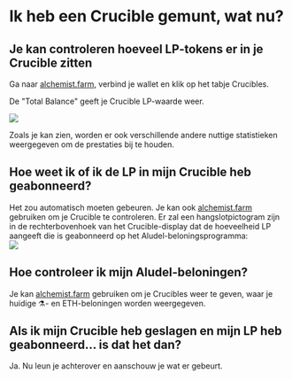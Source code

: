 # Ik heb een Crucible gemunt, wat nu?

## Je kan controleren hoeveel LP-tokens er in je Crucible zitten

Ga naar [alchemist.farm](https://alchemist.farm/), verbind je wallet en klik op het tabje Crucibles.

De "Total Balance" geeft je Crucible LP-waarde weer.

![](https://i.imgur.com/WCBz8yM.png)

Zoals je kan zien, worden er ook verschillende andere nuttige statistieken weergegeven om de prestaties bij te houden.

## Hoe weet ik of ik de LP in mijn Crucible heb geabonneerd?

Het zou automatisch moeten gebeuren. Je kan ook [alchemist.farm](https://alchemist.farm/) gebruiken om je Crucible te controleren. Er zal een hangslotpictogram zijn in de rechterbovenhoek van het Crucible-display dat de hoeveelheid LP aangeeft die is geabonneerd op het Aludel-beloningsprogramma:  
![](https://i.imgur.com/ed4d3m8.png)

## Hoe controleer ik mijn Aludel-beloningen?

Je kan [alchemist.farm](https://alchemist.farm/) gebruiken om je Crucibles weer te geven, waar je huidige ⚗️- en ETH-beloningen worden weergegeven.

## Als ik mijn Crucible heb geslagen en mijn LP heb geabonneerd... is dat het dan?

Ja. Nu leun je achterover en aanschouw je wat er gebeurt.

#### 

